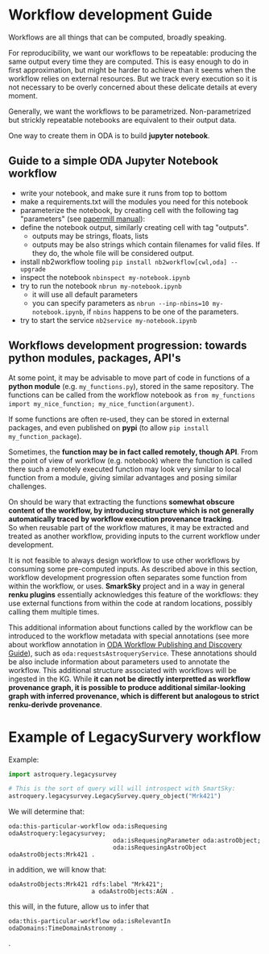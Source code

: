 # Workflow development Guide

Workflows are all things that can be computed, broadly speaking. 

For reproducibility, we want our workflows to be repeatable: producing the same output every time they are computed. 
This is easy enough to do in first approximation, but might be harder to achieve than it seems when the workflow relies on external resources. But we track every execution so it is not necessary to be overly concerned about these delicate details at every moment.

Generally, we want the workflows to be parametrized. Non-parametrized but strickly repeatable notebooks are equivalent to their output data.

One way to create them in ODA is to build **jupyter notebook**.

## Guide to a simple ODA Jupyter Notebook workflow


* write your notebook, and make sure it runs from top to bottom
* make a requirements.txt will the modules you need for this notebook
* parameterize the notebook, by creating cell with the following tag "parameters" (see [papermill manual](https://papermill.readthedocs.io/en/latest/usage-parameterize.html#designate-parameters-for-a-cell)):
* define the notebook output, similarly creating cell with tag "outputs". 
  * outputs may be strings, floats, lists
  * outputs may be also strings which contain filenames for valid files. If they do, the whole file will be considered output.
* install nb2workflow tooling `pip install nb2workflow[cwl,oda] --upgrade`
* inspect the notebook `nbinspect my-notebook.ipynb`
* try to run the notebook `nbrun my-notebook.ipynb`
  * it will use all default parameters 
  * you can specify parameters as `nbrun --inp-nbins=10 my-notebook.ipynb`, if `nbins` happens to be one of the parameters.
* try to start the service `nb2service my-notebook.ipynb`

## Workflows development progression: towards python modules, packages, API's

At some point, it may be advisable to move part of code in functions of a **python module** (e.g. `my_functions.py`), stored in the same repository. The functions can be called from the workflow notebook as `from my_functions import my_nice_function; my_nice_function(argument)`.

If some functions are often re-used, they can be stored in external packages, and even published on **pypi** (to allow `pip install my_function_package`).

Sometimes, the **function may be in fact called remotely, though API**. From the point of view of workflow (e.g. notebook) where the function is called there such a remotely executed function may look very similar to local function from a module, giving similar advantages and posing similar challenges.

On should be wary that extracting the functions **somewhat obscure content of the workflow, by introducing structure which is not generally automatically traced by workflow execution provenance tracking**.  
So when reusable part of the workflow matures, it may be extracted and treated as another workflow, providing inputs to the current workflow under development.

It is not feasible to always design workflow to use other workflows by consuming some pre-computed inputs. As described above in this section, workflow development progression often separates some function from within the workflow, or uses.
**SmarkSky** project and in a way in general **renku plugins** essentially acknowledges this feature of the workflows: they use external functions from within the code at random locations, possibly calling them multiple times.

This additional information about functions called by the workflow can be introduced to the workflow metadata with special annotations (see more about workflow annotation in [ODA Workflow Publishing and Discovery Guide](https://github.com/oda-hub/workflow-discovery)), such as `oda:requestsAstroqueryService`. These annotations should be also include information about parameters used to annotate the workflow.
This additional structure associated with workflows will be ingested in the KG. While **it can not be directly interpretted as workflow provenance graph, it is possible to produce additional similar-looking graph with inferred provenance, which is different but analogous to strict renku-derivde provenance**.

# Example of LegacySurvery workflow

Example:

```python
import astroquery.legacysurvey

# This is the sort of query will will introspect with SmartSky:
astroquery.legacysurvey.LegacySurvey.query_object("Mrk421")
```

We will determine that:

```turtle
oda:this-particular-workflow oda:isRequesing odaAstroquery:legacysurvey;
                             oda:isRequesingParameter oda:astroObject;
                             oda:isRequesingAstroObject odaAstroObjects:Mrk421 .
```

in addition, we will know that:

```turtle
odaAstroObjects:Mrk421 rdfs:label "Mrk421";
                       a odaAstroObjects:AGN .
```

this will, in the future, allow us to infer that

```turtle
oda:this-particular-workflow oda:isRelevantIn odaDomains:TimeDomainAstronomy .
```





.
